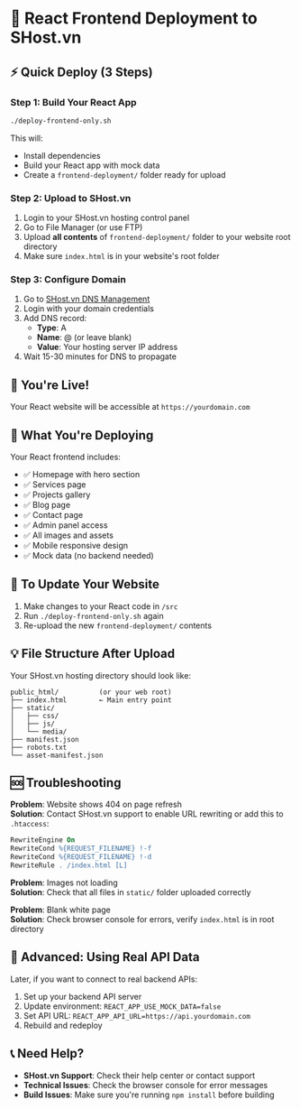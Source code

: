 # 🚀 React Frontend Deployment to SHost.vn

## ⚡ Quick Deploy (3 Steps)

### Step 1: Build Your React App
```bash
./deploy-frontend-only.sh
```

This will:
- Install dependencies
- Build your React app with mock data
- Create a `frontend-deployment/` folder ready for upload

### Step 2: Upload to SHost.vn
1. Login to your SHost.vn hosting control panel
2. Go to File Manager (or use FTP)
3. Upload **all contents** of `frontend-deployment/` folder to your website root directory
4. Make sure `index.html` is in your website's root folder

### Step 3: Configure Domain
1. Go to [SHost.vn DNS Management](https://dns.shost.vn/index.php?view=1)
2. Login with your domain credentials  
3. Add DNS record:
   - **Type**: A
   - **Name**: @ (or leave blank)
   - **Value**: Your hosting server IP address
4. Wait 15-30 minutes for DNS to propagate

## 🎉 You're Live!

Your React website will be accessible at `https://yourdomain.com`

## 📁 What You're Deploying

Your React frontend includes:
- ✅ Homepage with hero section
- ✅ Services page  
- ✅ Projects gallery
- ✅ Blog page
- ✅ Contact page
- ✅ Admin panel access
- ✅ All images and assets
- ✅ Mobile responsive design
- ✅ Mock data (no backend needed)

## 🔄 To Update Your Website

1. Make changes to your React code in `/src`
2. Run `./deploy-frontend-only.sh` again
3. Re-upload the new `frontend-deployment/` contents

## 💡 File Structure After Upload

Your SHost.vn hosting directory should look like:
```
public_html/          (or your web root)
├── index.html        ← Main entry point
├── static/
│   ├── css/
│   ├── js/
│   └── media/
├── manifest.json
├── robots.txt
└── asset-manifest.json
```

## 🆘 Troubleshooting

**Problem**: Website shows 404 on page refresh  
**Solution**: Contact SHost.vn support to enable URL rewriting or add this to `.htaccess`:
```apache
RewriteEngine On
RewriteCond %{REQUEST_FILENAME} !-f
RewriteCond %{REQUEST_FILENAME} !-d
RewriteRule . /index.html [L]
```

**Problem**: Images not loading  
**Solution**: Check that all files in `static/` folder uploaded correctly

**Problem**: Blank white page  
**Solution**: Check browser console for errors, verify `index.html` is in root directory

## 🚀 Advanced: Using Real API Data

Later, if you want to connect to real backend APIs:
1. Set up your backend API server
2. Update environment: `REACT_APP_USE_MOCK_DATA=false`
3. Set API URL: `REACT_APP_API_URL=https://api.yourdomain.com`
4. Rebuild and redeploy

## 📞 Need Help?

- **SHost.vn Support**: Check their help center or contact support
- **Technical Issues**: Check the browser console for error messages
- **Build Issues**: Make sure you're running `npm install` before building 
